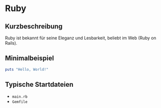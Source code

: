 # Ruby

## Kurzbeschreibung
Ruby ist bekannt für seine Eleganz und Lesbarkeit, beliebt im Web (Ruby on Rails).

## Minimalbeispiel
```ruby
puts "Hello, World!"
```

## Typische Startdateien
- `main.rb`
- `Gemfile`